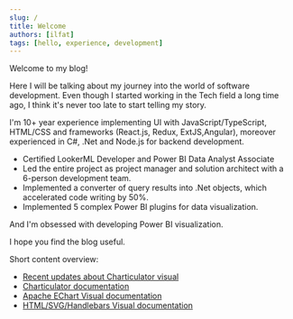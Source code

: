 ```yaml
---
slug: /
title: Welcome
authors: [ilfat]
tags: [hello, experience, development]
---
```


Welcome to my blog!

Here I will be talking about my journey into the world of software development. Even though I started working in the Tech field a long time ago, I think it's never too late to start telling my story.

I'm 10+ year experience implementing UI with JavaScript/TypeScript, HTML/CSS and frameworks (React.js, Redux, ExtJS,Angular), moreover experienced in C#, .Net and Node.js for backend development.

* Certified LookerML Developer and Power BI Data Analyst Associate
* Led the entire project as project manager and solution architect with a 6-person development team.
* Implemented a converter of query results into .Net objects, which accelerated code writing by 50%.
* Implemented 5 complex Power BI plugins for data visualization.

And I'm obsessed with developing Power BI visualization.

I hope you find the blog useful.

Short content overview:

* [Recent updates about Charticulator visual](/charticulator-updates-01)
* [Charticulator documentation](/docs/charticulator/intro.md)
* [Apache EChart Visual documentation](/docs/echarts-visual/)
* [HTML/SVG/Handlebars Visual documentation](/docs/handelbars-visual/)
